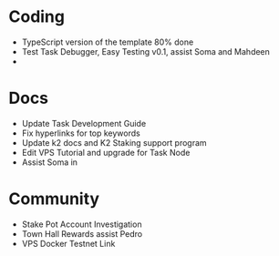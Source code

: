 # Coding
- TypeScript version of the template 80% done
- Test Task Debugger, Easy Testing v0.1, assist Soma and Mahdeen
- 
# Docs
- Update Task Development Guide
- Fix hyperlinks for top keywords
- Update k2 docs and K2 Staking support program
- Edit VPS Tutorial and upgrade for Task Node
- Assist Soma in 

# Community
- Stake Pot Account Investigation
- Town Hall Rewards assist Pedro
- VPS Docker Testnet Link